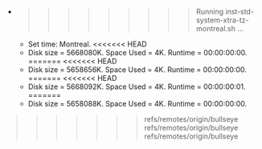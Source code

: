* >>>>>>>>> Running inst-std-system-xtra-tz-montreal.sh ...
  * Set time: Montreal.
<<<<<<< HEAD
  * Disk size = 5668080K. Space Used = 4K. Runtime = 00:00:00:00.
=======
<<<<<<< HEAD
  * Disk size = 5658656K. Space Used = 4K. Runtime = 00:00:00:00.
=======
<<<<<<< HEAD
  * Disk size = 5668092K. Space Used = 4K. Runtime = 00:00:00:01.
=======
  * Disk size = 5658088K. Space Used = 4K. Runtime = 00:00:00:00.
>>>>>>> refs/remotes/origin/bullseye
>>>>>>> refs/remotes/origin/bullseye
>>>>>>> refs/remotes/origin/bullseye
